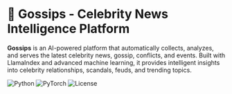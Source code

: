# 💫 Gossips - Celebrity News Intelligence Platform

**Gossips** is an AI-powered platform that automatically collects, analyzes, and serves the latest celebrity news, gossip, conflicts, and events. Built with LlamaIndex and advanced machine learning, it provides intelligent insights into celebrity relationships, scandals, feuds, and trending topics.

![Python](https://img.shields.io/badge/python-3.8+-blue.svg)
![PyTorch](https://img.shields.io/badge/PyTorch-2.0+-orange.svg)
![License](https://img.shields.io/badge/license-MIT-green.svg)
